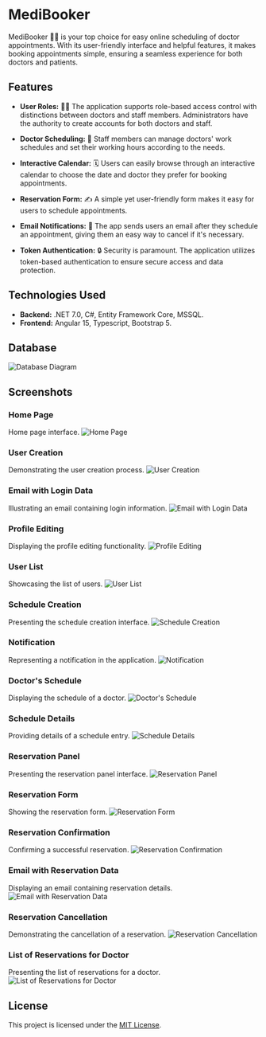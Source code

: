 # MediBooker

MediBooker 🧑‍⚕️ is your top choice for easy online scheduling of doctor appointments. With its user-friendly interface and helpful features, it makes booking appointments simple, ensuring a seamless experience for both doctors and patients.

## Features

- **User Roles:** 🧑‍⚕️ The application supports role-based access control with distinctions between doctors and staff members. Administrators have the authority to create accounts for both doctors and staff.
  
- **Doctor Scheduling:** 📅 Staff members can manage doctors' work schedules and set their working hours according to the needs.

- **Interactive Calendar:** 🗓️ Users can easily browse through an interactive calendar to choose the date and doctor they prefer for booking appointments.

- **Reservation Form:** ✍️ A simple yet user-friendly form makes it easy for users to schedule appointments.

- **Email Notifications:** 📧 The app sends users an email after they schedule an appointment, giving them an easy way to cancel if it's necessary.

- **Token Authentication:** 🔒 Security is paramount. The application utilizes token-based authentication to ensure secure access and data protection.

## Technologies Used

- **Backend:** .NET 7.0, C#, Entity Framework Core, MSSQL.
- **Frontend:** Angular 15, Typescript, Bootstrap 5.

## Database
![Database Diagram](https://i.imgur.com/e3po6B0.png)

## Screenshots

### Home Page
Home page interface.
![Home Page](https://i.imgur.com/iSApW8a.png)

### User Creation
Demonstrating the user creation process.
![User Creation](https://i.imgur.com/urbQdxB.png)

### Email with Login Data
Illustrating an email containing login information.
![Email with Login Data](https://i.imgur.com/hIEhaLd.png)

### Profile Editing
Displaying the profile editing functionality.
![Profile Editing](https://i.imgur.com/QI44NFS.png)

### User List
Showcasing the list of users.
![User List](https://i.imgur.com/sI9qQN4.png)

### Schedule Creation
Presenting the schedule creation interface.
![Schedule Creation](https://i.imgur.com/rh62gUT.png)

### Notification
Representing a notification in the application.
![Notification](https://i.imgur.com/ZqqQTvC.png)

### Doctor's Schedule
Displaying the schedule of a doctor.
![Doctor's Schedule](https://i.imgur.com/NkatGUq.png)

### Schedule Details
Providing details of a schedule entry.
![Schedule Details](https://i.imgur.com/5SPzne8.png)

### Reservation Panel
Presenting the reservation panel interface.
![Reservation Panel](https://i.imgur.com/BA51EqJ.png)

### Reservation Form
Showing the reservation form.
![Reservation Form](https://i.imgur.com/2BRppmW.png)

### Reservation Confirmation
Confirming a successful reservation.
![Reservation Confirmation](https://i.imgur.com/eVaFNKZ.png)

### Email with Reservation Data
Displaying an email containing reservation details.
![Email with Reservation Data](https://i.imgur.com/Pyrds5g.png)

### Reservation Cancellation
Demonstrating the cancellation of a reservation.
![Reservation Cancellation](https://i.imgur.com/aiielAZ.png)

### List of Reservations for Doctor
Presenting the list of reservations for a doctor.
![List of Reservations for Doctor](https://i.imgur.com/5S321v1.png)


## License

This project is licensed under the [MIT License](LICENSE).
